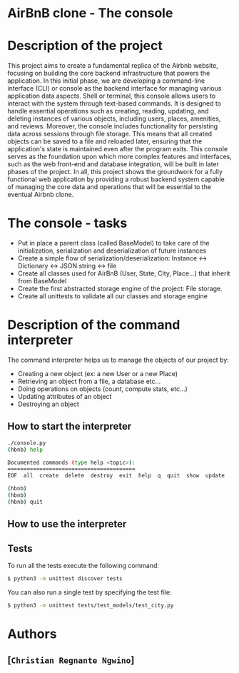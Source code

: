 
# AirBnB clone - The console

# Description of the project

This project aims to create a fundamental replica of the Airbnb website, focusing on building the core backend infrastructure that powers the application. In this initial phase, we are developing a command-line interface (CLI) or console as the backend interface for managing various application data aspects.
Shell or terminal, this console allows users to interact with the system through text-based commands. It is designed to handle essential operations such as creating, reading, updating, and deleting instances of various objects, including users, places, amenities, and reviews.
Moreover, the console includes functionality for persisting data across sessions through file storage. This means that all created objects can be saved to a file and reloaded later, ensuring that the application's state is maintained even after the program exits. This console serves as the foundation upon which more complex features and interfaces, such as the web front-end and database integration, will be built in later phases of the project.
In all, this project shows the groundwork for a fully functional web application by providing a robust backend system capable of managing the core data and operations that will be essential to the eventual Airbnb clone.


# The console - tasks
-  Put in place a parent class (called BaseModel) to take care of the initialization, serialization and deserialization of  future instances <br>
-  Create a simple flow of serialization/deserialization: Instance <-> Dictionary <-> JSON string <-> file
-  Create all classes used for AirBnB (User, State, City, Place…) that inherit from BaseModel
-  Create the first abstracted storage engine of the project: File storage.
-  Create all unittests to validate all our classes and storage engine


# Description of the command interpreter

The command interpreter helps us to manage the objects of our project by:

- Creating a new object (ex: a new User or a new Place)
- Retrieving an object from a file, a database etc…
- Doing operations on objects (count, compute stats, etc…)
- Updating attributes of an object
- Destroying an object

## How to start the interpreter

```bash
./console.py
(hbnb) help

Documented commands (type help <topic>):
========================================
EOF  all  create  delete  destroy  exit  help  q  quit  show  update

(hbnb) 
(hbnb) 
(hbnb) quit

```

## How to use the interpreter

## Tests
To run all the tests execute the following command:

```bash
$ python3 -m unittest discover tests
```
You can also run a single test by specifying the test file:

```bash
$ python3 -m unittest tests/test_models/test_city.py

```
# Authors

## [`Christian Regnante Ngwino`]